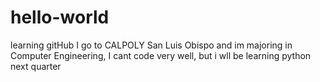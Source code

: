 hello-world
===========

learning gitHub
I go to CALPOLY San Luis Obispo and im majoring in Computer Engineering, 
I cant code very well, but i wll be learning python next quarter
